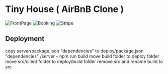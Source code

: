 # Tiny House ( AirBnB Clone )

![FrontPage](https://github.com/stephyswe/react-tinyhouse-replica/blob/main/preview.png?raw=true)
![Booking](https://snipboard.io/k7xY8L.jpg)
![Stripe](https://snipboard.io/PdkY5r.jpg)

## Deployment
copy server/package.json "dependencies" to deploy/package.json "dependencies"
/server - npm run build
move build folder to deploy folder
move src/client folder to deploy/build folder
remove src and rename build to src
